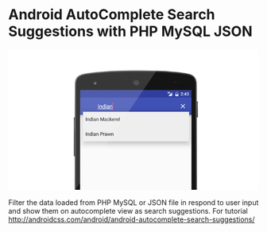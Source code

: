 # Android AutoComplete Search Suggestions with PHP MySQL JSON

![screenshot](screenshot/android-search-suggestions.jpg)

Filter the data loaded from PHP MySQL or JSON file in respond to user input and show them on autocomplete view as search suggestions. For tutorial  http://androidcss.com/android/android-autocomplete-search-suggestions/
